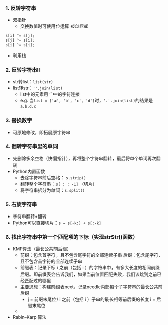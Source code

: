 ### 1. 反转字符串
- 双指针
	- 交换数值时可使用位运算 *按位异或*
```python
s[i] ^= s[j];
s[j] ^= s[i];
s[i] ^= s[j];
```
- 利用栈

### 2. 反转字符串II
- str转list：`list(str)`
- list转str：`''.join(list)`
	- list中的元素用 ‘’ 中的字符连接
	- e.g. 当`list = ['a', 'b', 'c', 'd']`时，`'.'.join(list)`的结果是 `a.b.d.c`

### 3. 替换数字
- 可原地修改，即拓展原字符串

### 4. 翻转字符串里的单词
- 先删除多余空格（快慢指针），再将整个字符串翻转，最后将单个单词再次翻转
- Python内置函数
	- 去除字符串前后空格： `s.strip()`
	- 翻转整个字符串：`s[ : : -1]` （切片）
	- 将字符串拆分为单词：`s.split()`

### 5. 右旋字符串
- 字符串翻转+翻转
- Python可以直接切片：`s = s[-k:] + s[:-k]`

### 6. 找出字符串中第一个匹配项的下标（实现strStr()函数）
- KMP算法（最长公共前后缀）
	- 前缀：包含首字符，且不包含尾字符的全部连续子串
	  后缀：包含尾字符，且不包含首字符的全部连续子串
	- 前缀表：记录下标 i 之前（包括 i ）的字符串中，有多大长度的相同前缀后缀。即前缀表会告诉我们，如果当前位置匹配失败，我们该跳到之前已经匹配过的哪里
	- 主要思想：构建前缀表next，记录needle内部每个子字符串的最长公共前后缀
		- j = 前缀末尾位/ i 之前（包括 i ）子串的最长相等前后缀的长度
		  i = 后缀末尾位
	- 
- Rabin–Karp 算法



